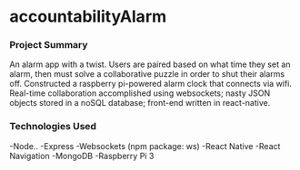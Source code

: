 # accountabilityAlarm

### Project Summary
An alarm app with a twist. Users are paired based on what time they set an alarm, then must solve a collaborative puzzle in order to shut their alarms off. Constructed a raspberry pi-powered alarm clock that connects via wifi. Real-time collaboration accomplished using websockets; nasty JSON objects stored in a noSQL database; front-end written in react-native.

### Technologies Used
-Node..
-Express
-Websockets (npm package: ws)
-React Native
-React Navigation
-MongoDB
-Raspberry Pi 3


